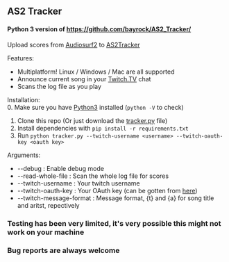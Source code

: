 ## AS2 Tracker
#### Python 3 version of https://github.com/bayrock/AS2_Tracker/

Upload scores from [Audiosurf2](http://store.steampowered.com/app/235800/) to [AS2Tracker](http://as2tracker.com)

Features:
- Multiplatform! Linux / Windows / Mac are all supported
- Announce current song in your [Twitch.TV](https://twitch.tv) chat
- Scans the log file as you play

Installation:  
0. Make sure you have [Python3](https://www.python.org/downloads/) installed (`python -V` to check)  
1. Clone this repo (Or just download the [tracker.py](https://raw.githubusercontent.com/kacgal/AS2_Tracker_Python/master/tracker.py) file)  
2. Install dependencies with `pip install -r requirements.txt`  
3. Run `python tracker.py --twitch-username <username> --twitch-oauth-key <oauth key>`  

Arguments:
- --debug : Enable debug mode
- --read-whole-file : Scan the whole log file for scores
- --twitch-username <username> : Your twitch username
- --twitch-oauth-key <oauth key> : Your OAuth key (can be gotten from [here](http://www.twitchapps.com/tmi/))
- --twitch-message-format <format> : Message format, {t} and {a} for song title and aritst, repectively

### Testing has been very limited, it's very possible this might not work on your machine
### Bug reports are always welcome

